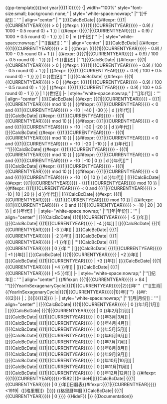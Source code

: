 <noinclude>{{pp-template}}</noinclude>{{not year|{{{1|0}}}}}
{| width="100%" style="font-size:small; background: none;"
| style="white-space:nowrap;" |'''[[千纪]]：'''
| align="center" | '''[[{{CalcBcDate| {{#ifexpr: {{{1|{{CURRENTYEAR}}}}} > 0 | {{#expr: (({{{1|{{CURRENTYEAR}}}}} - 0.9) / 1000 - 0.5 round 0) + 1 }} | {{#expr: (({{{1|{{CURRENTYEAR}}}}} + 0.9) / 1000 + 0.5 round 0) - 1 }} }} | 0 | m }}千纪]]'''
|-
| style="white-space:nowrap;" |'''[[世纪]]：'''
| align="center" | [[{{CalcBcDate| {{#ifexpr: {{{1|{{CURRENTYEAR}}}}} > 0 | {{#expr: (({{{1|{{CURRENTYEAR}}}}} - 0.9) / 100 - 0.5 round 0) + 1 }} | {{#expr: (({{{1|{{CURRENTYEAR}}}}} + 0.9) / 100 + 0.5 round 0) - 1 }} }} | -1 }}世纪]] | '''[[{{CalcBcDate| {{#ifexpr: {{{1|{{CURRENTYEAR}}}}} > 0 | {{#expr: (({{{1|{{CURRENTYEAR}}}}} - 0.9) / 100 - 0.5 round 0) + 1 }} | {{#expr: (({{{1|{{CURRENTYEAR}}}}} + 0.9) / 100 + 0.5 round 0) - 1 }} }} | 0 }}世纪]]''' | [[{{CalcBcDate| {{#ifexpr: {{{1|{{CURRENTYEAR}}}}} > 0 | {{#expr: (({{{1|{{CURRENTYEAR}}}}} - 0.9) / 100 - 0.5 round 0) + 1 }} | {{#expr: (({{{1|{{CURRENTYEAR}}}}} + 0.9) / 100 + 0.5 round 0) - 1 }} }} | 1 }}世纪]]
|-
| style="white-space:nowrap;" |'''[[年代]]：'''
| align="center" | [[{{CalcBcDate| {{#expr: {{{1|{{CURRENTYEAR}}}}} - {{{1|{{CURRENTYEAR}}}}} mod 10 }} | {{#ifexpr: {{{1|{{CURRENTYEAR}}}}} < 0 and {{{1|{{CURRENTYEAR}}}}} > -10 | -40 | -30 }} | d }}年代]] | [[{{CalcBcDate| {{#expr: {{{1|{{CURRENTYEAR}}}}} - {{{1|{{CURRENTYEAR}}}}} mod 10 }} | {{#ifexpr: {{{1|{{CURRENTYEAR}}}}} < 0 and {{{1|{{CURRENTYEAR}}}}} > -10 | -30 | -20 }} | d }}年代]] | [[{{CalcBcDate| {{#expr: {{{1|{{CURRENTYEAR}}}}} - {{{1|{{CURRENTYEAR}}}}} mod 10 }} | {{#ifexpr: {{{1|{{CURRENTYEAR}}}}} < 0 and {{{1|{{CURRENTYEAR}}}}} > -10 | -20 | -10 }} | d }}年代]] | '''[[{{CalcBcDate| {{#expr: {{{1|{{CURRENTYEAR}}}}} - {{{1|{{CURRENTYEAR}}}}} mod 10 }} | {{#ifexpr: {{{1|{{CURRENTYEAR}}}}} < 0 and {{{1|{{CURRENTYEAR}}}}} > -10 | -10 | 0 }} | d }}年代]]''' | [[{{CalcBcDate| {{#expr: {{{1|{{CURRENTYEAR}}}}} - {{{1|{{CURRENTYEAR}}}}} mod 10 }} | {{#ifexpr: {{{1|{{CURRENTYEAR}}}}} < 0 and {{{1|{{CURRENTYEAR}}}}} > -10 | 0 | 10 }} | d }}年代]] | [[{{CalcBcDate| {{#expr: {{{1|{{CURRENTYEAR}}}}} - {{{1|{{CURRENTYEAR}}}}} mod 10 }} | {{#ifexpr: {{{1|{{CURRENTYEAR}}}}} < 0 and {{{1|{{CURRENTYEAR}}}}} > -10 | 10 | 20 }} | d }}年代]] | [[{{CalcBcDate| {{#expr: {{{1|{{CURRENTYEAR}}}}} - {{{1|{{CURRENTYEAR}}}}} mod 10 }} | {{#ifexpr: {{{1|{{CURRENTYEAR}}}}} < 0 and {{{1|{{CURRENTYEAR}}}}} > -10 | 20 | 30 }} | d }}年代]]
|- 
| style="white-space:nowrap;" |'''[[年|年份]]：'''
| align="center" | [[{{CalcBcDate| {{{1|{{CURRENTYEAR}}}}} | -5 }}年]] | [[{{CalcBcDate| {{{1|{{CURRENTYEAR}}}}} | -4 }}年]] | [[{{CalcBcDate| {{{1|{{CURRENTYEAR}}}}} | -3 }}年]] | [[{{CalcBcDate| {{{1|{{CURRENTYEAR}}}}} | -2 }}年]] | [[{{CalcBcDate| {{{1|{{CURRENTYEAR}}}}} | -1 }}年]] | '''{{CalcBcDate| {{{1|{{CURRENTYEAR}}}}} | 0 }}年''' | [[{{CalcBcDate| {{{1|{{CURRENTYEAR}}}}} | +1 }}年]] | [[{{CalcBcDate| {{{1|{{CURRENTYEAR}}}}} | +2 }}年]] | [[{{CalcBcDate| {{{1|{{CURRENTYEAR}}}}} | +3 }}年]] | [[{{CalcBcDate| {{{1|{{CURRENTYEAR}}}}} | +4 }}年]] | [[{{CalcBcDate| {{{1|{{CURRENTYEAR}}}}} | +5 }}年]]
|- 
| style="white-space:nowrap;" |'''[[纪年]]：'''
| align="center" | {{#ifexpr: {{{1|{{CURRENTYEAR}}}}} > 84 | '''[[{{YearInSexagenaryCycle|{{{1|{{CURRENTYEAR}}}}}|2}}]]年'''（'''[[生肖|{{YearInSexagenaryCycle|{{{1|{{CURRENTYEAR}}}}}|1}}年]]'''）{{#if: {{{2|}}} |；|}}|}}{{{2|}}}
|- 
| style="white-space:nowrap;" |'''[[月|月份]]：'''
| align="center" | [[{{CalcBcDate| {{{1|{{CURRENTYEAR}}}}} | 0 }}年1月|1月]] | [[{{CalcBcDate| {{{1|{{CURRENTYEAR}}}}} | 0 }}年2月|2月]] | [[{{CalcBcDate| {{{1|{{CURRENTYEAR}}}}} | 0 }}年3月|3月]] | [[{{CalcBcDate| {{{1|{{CURRENTYEAR}}}}} | 0 }}年4月|4月]] | [[{{CalcBcDate| {{{1|{{CURRENTYEAR}}}}} | 0 }}年5月|5月]] | [[{{CalcBcDate| {{{1|{{CURRENTYEAR}}}}} | 0 }}年6月|6月]] | [[{{CalcBcDate| {{{1|{{CURRENTYEAR}}}}} | 0 }}年7月|7月]] | [[{{CalcBcDate| {{{1|{{CURRENTYEAR}}}}} | 0 }}年8月|8月]] | [[{{CalcBcDate| {{{1|{{CURRENTYEAR}}}}} | 0 }}年9月|9月]] | [[{{CalcBcDate| {{{1|{{CURRENTYEAR}}}}} | 0 }}年10月|10月]] | [[{{CalcBcDate| {{{1|{{CURRENTYEAR}}}}} | 0 }}年11月|11月]] | [[{{CalcBcDate| {{{1|{{CURRENTYEAR}}}}} | 0 }}年12月|12月]]
|}
{{#ifexpr:{{{1|{{CURRENTYEAR}}}}}>1582
|{{HideH|[[{{CalcBcDate| {{{1|{{CURRENTYEAR}}}}} | 0 }}年]]日曆表{{#ifexpr:{{{1|{{CURRENTYEAR}}}}}<1919|（[[格里曆]]）|}}}}
{{格里曆年曆|{{CalcBcDate| {{{1|{{CURRENTYEAR}}}}} | 0 }}}}
{{HideF}}
|}}
<noinclude>{{Documentation}}</noinclude>